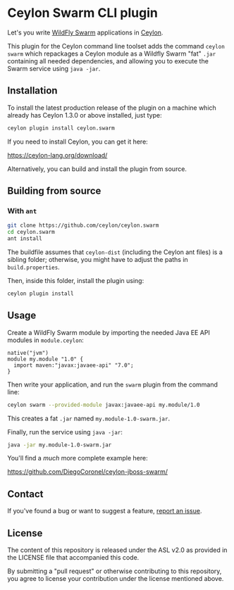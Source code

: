 Ceylon Swarm CLI plugin
=======================

Let's you write [WildFly Swarm][] applications in [Ceylon][].

This plugin for the Ceylon command line toolset adds the command 
`ceylon swarm` which repackages a Ceylon module as a Wildfly Swarm
"fat" `.jar` containing all needed dependencies, and allowing you
to execute the Swarm service using `java -jar`.

[WildFly Swarm]: http://wildfly-swarm.io/
[Ceylon]: https://ceylon-lang.org/

Installation
------------

To install the latest production release of the plugin on a machine
which already has Ceylon 1.3.0 or above installed, just type:

```bash
ceylon plugin install ceylon.swarm
```

If you need to install Ceylon, you can get it here:

<https://ceylon-lang.org/download/>

Alternatively, you can build and install the plugin from source.

Building from source
--------------------

### With `ant`

```bash
git clone https://github.com/ceylon/ceylon.swarm
cd ceylon.swarm
ant install
```

The buildfile assumes that `ceylon-dist` (including the Ceylon ant 
files) is a sibling folder; otherwise, you might have to adjust the 
paths in `build.properties`.

Then, inside this folder, install the plugin using:

```bash
ceylon plugin install
```

Usage
-----

Create a WildFly Swarm module by importing the needed Java EE API 
modules in `module.ceylon`:

```ceylon
native("jvm")
module my.module "1.0" {
  import maven:"javax:javaee-api" "7.0";
}
```

Then write your application, and run the `swarm` plugin from the command 
line:

```bash
ceylon swarm --provided-module javax:javaee-api my.module/1.0
```

This creates a fat `.jar` named `my.module-1.0-swarm.jar`.

Finally, run the service using `java -jar`:

```bash
java -jar my.module-1.0-swarm.jar
```

You'll find a _much_ more complete example here:

<https://github.com/DiegoCoronel/ceylon-jboss-swarm/>

Contact
-------

If you've found a bug or want to suggest a feature, 
[report an issue](https://github.com/ceylon/ceylon.swarm/issues/new).

License
-------

The content of this repository is released under the ASL v2.0
as provided in the LICENSE file that accompanied this code.

By submitting a "pull request" or otherwise contributing to 
this repository, you agree to license your contribution under 
the license mentioned above.
